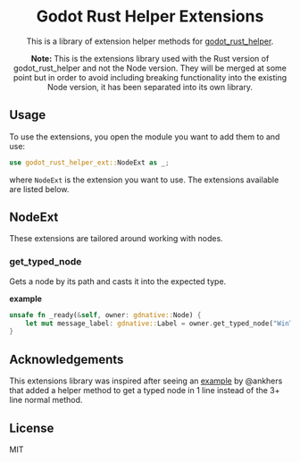 <h1 align="center">Godot Rust Helper Extensions</h1>

<div align="center">

This is a library of extension helper methods for [godot_rust_helper](https://github.com/robertcorpnoi/godot_rust_helper).

**Note:** This is the extensions library used with the Rust version of godot_rust_helper and not the Node version. They will be merged at some point but in order to avoid including breaking functionality into the existing Node version, it has been separated into its own library.

</div>

## **Usage**

To use the extensions, you open the module you want to add them to and use:

```rust
use godot_rust_helper_ext::NodeExt as _;
```

where `NodeExt` is the extension you want to use. The extensions available are listed below.

## **NodeExt**

These extensions are tailored around working with nodes.

### **get_typed_node**

Gets a node by its path and casts it into the expected type.

**example**

```rust
unsafe fn _ready(&self, owner: gdnative::Node) {
    let mut message_label: gdnative::Label = owner.get_typed_node("WinText").expect("Cannot cast to Label");
}
```

## **Acknowledgements**

This extensions library was inspired after seeing an [example](https://github.com/GodotNativeTools/godot-rust/blob/master/examples/dodge_the_creeps/src/extensions.rs) by @ankhers that added a helper method to get a typed node in 1 line instead of the 3+ line normal method.

## **License**

MIT
